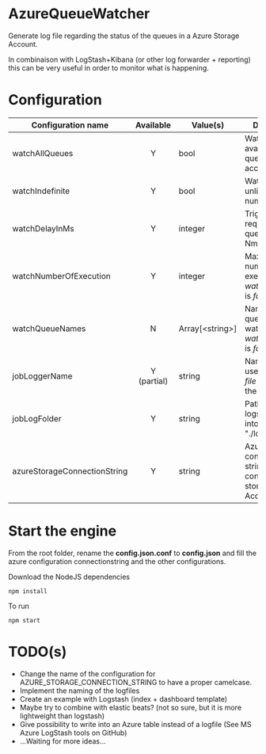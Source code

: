# AzureQueueWatcher
Generate log file regarding the status of the queues in a Azure Storage Account.

In combinaison with LogStash+Kibana (or other log forwarder + reporting) this can be very useful in order to monitor what is happening.

# Configuration
| Configuration name | Available | Value(s) | Description |
|------------------------|:-----:|------|---|
| watchAllQueues | Y | bool | Watch all the available queues in the account |
| watchIndefinite | Y | bool | Watch for unlimited number of time |
| watchDelayInMs | Y | integer | Trigger the request to the queue each Nms |
| watchNumberOfExecution | Y | integer | Maximum number of execution if _watchIndefinite_ is _false_ |
| watchQueueNames | N | Array[&lt;string&gt;] | Names of the queues to watch if _watchAllQueues_ is _false_ |
| jobLoggerName | Y (partial) | string | Name of the job used for the _log file name_ and the _log data_|
| jobLogFolder | Y | string | Path where the logs will be put into ( ex.: "./logs/" ) |
| azureStorageConnectionString | Y | string | Azure storage connection string used to connect to the storage Account|

# Start the engine
From the root folder, rename the **config.json.conf** to **config.json** and fill the azure configuration connectionstring and the other configurations.

Download the NodeJS dependencies
```
npm install
```

To run
```
npm start
```

# TODO(s)
* Change the name of the configuration for AZURE_STORAGE_CONNECTION_STRING to have a proper camelcase.
* Implement the naming of the logfiles
* Create an example with Logstash (index + dashboard template)
* Maybe try to combine with elastic beats? (not so sure, but it is more lightweight than logstash)
* Give possibility to write into an Azure table instead of a logfile (See MS Azure LogStash tools on GitHub)
* ...Waiting for more ideas...

